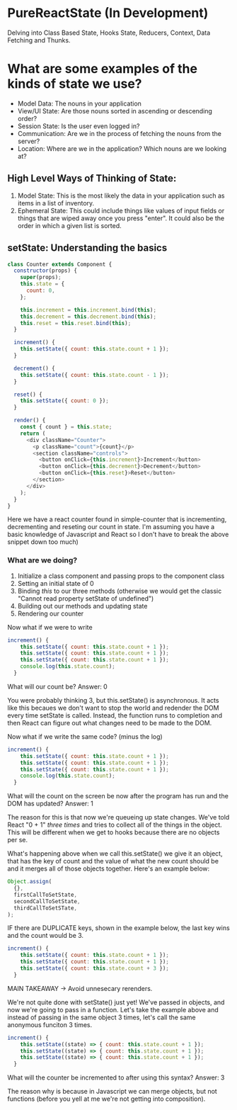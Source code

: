 # PureReactState (In Development)

Delving into Class Based State, Hooks State, Reducers, Context, Data Fetching and Thunks.

# What are some examples of the kinds of state we use?

- Model Data: The nouns in your application
- View/UI State: Are those nouns sorted in ascending or descending order?
- Session State: Is the user even logged in?
- Communication: Are we in the process of fetching the nouns from the server?
- Location: Where are we in the application? Which nouns are we looking at?

## High Level Ways of Thinking of State:

1. Model State: This is the most likely the data in your application such as items in a list of inventory.
2. Ephemeral State: This could include things like values of input fields or things that are wiped away once you press "enter". It could also be the order in which a given list is sorted.

## setState: Understanding the basics
```javascript
class Counter extends Component {
  constructor(props) {
    super(props);
    this.state = {
      count: 0,
    };

    this.increment = this.increment.bind(this);
    this.decrement = this.decrement.bind(this);
    this.reset = this.reset.bind(this);
  }

  increment() {
    this.setState({ count: this.state.count + 1 });
  }

  decrement() {
    this.setState({ count: this.state.count - 1 });
  }

  reset() {
    this.setState({ count: 0 });
  }

  render() {
    const { count } = this.state;
    return (
      <div className="Counter">
        <p className="count">{count}</p>
        <section className="controls">
          <button onClick={this.increment}>Increment</button>
          <button onClick={this.decrement}>Decrement</button>
          <button onClick={this.reset}>Reset</button>
        </section>
      </div>
    );
  }
}
```
Here we have a react counter found in simple-counter that is incrementing, decrementing and reseting our count in state.
I'm assuming you have a basic knowledge of Javascript and React so I don't have to break the above snippet down too much)

### What are we doing?
1. Initialize a class component and passing props to the component class
2. Setting an initial state of 0
3. Binding *this* to our three methods (otherwise we would get the classic "Cannot read property setState of undefined")
4. Building out our methods and updating state
5. Rendering our counter

Now what if we were to write
```javascript
increment() {
    this.setState({ count: this.state.count + 1 });
    this.setState({ count: this.state.count + 1 });
    this.setState({ count: this.state.count + 1 });
    console.log(this.state.count);
  }
```
What will our count be?
Answer: 0

You were probably thinking 3, but this.setState() is asynchronous. 
It acts like this becaues we don't want to stop the world and redender the DOM every time setState is called.
Instead, the function runs to completion and then React can figure out what changes need to be made to the DOM.

Now what if we write the same code? (minus the log)
```javascript
increment() {
    this.setState({ count: this.state.count + 1 });
    this.setState({ count: this.state.count + 1 });
    this.setState({ count: this.state.count + 1 });
    console.log(this.state.count);
  }
```
What will the count on the screen be now after the program has run and the DOM has updated?
Answer: 1

The reason for this is that now we're queueing up state changes. We've told React "0 + 1" *three times* and tries to collect all of the things in the object. This will be different when we get to hooks because there are no objects per se.  

What's happening above when we call this.setState() we give it an object, that has the key of count and the value of what the new count should be and it merges all of those objects together. Here's an example below:
```javascript
Object.assign(
  {},
  firstCallToSetState,
  secondCallToSetState,
  thirdCallToSetSTate,
);
```

IF there are DUPLICATE keys, shown in the example below, the last key wins and the count would be 3.
```javascript
increment() {
    this.setState({ count: this.state.count + 1 });
    this.setState({ count: this.state.count + 1 });
    this.setState({ count: this.state.count + 3 });
  }
```


MAIN TAKEAWAY -> Avoid unnesecary rerenders. 

We're not quite done with setState() just yet! We've passed in objects, and now we're going to pass in a function.
Let's take the example above and instead of passing in the same object 3 times, let's call the same anonymous funciton 3 times.
```javascript
increment() {
    this.setState((state) => { count: this.state.count + 1 });
    this.setState((state) => { count: this.state.count + 1 });
    this.setState((state) => { count: this.state.count + 1 });
  }
```
What will the counter be incremented to after using this syntax?
Answer: 3

The reason why is because in Javascript we can merge objects, but not functions (before you yell at me we're not getting into composition). 



